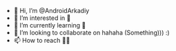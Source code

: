 - 👋 Hi, I’m @AndroidArkadiy
- 👀 I’m interested in 📱
- 🌱 I’m currently learning 📱
- 💞️ I’m looking to collaborate on hahaha (Something))) :)
- 📫 How to reach 🤹‍♂️

<!---
AndroidArkadiy/AndroidArkadiy is a ✨ special ✨ repository because its `README.md` (this file) appears on your GitHub profile.
You can click the Preview link to take a look at your changes.
--->
